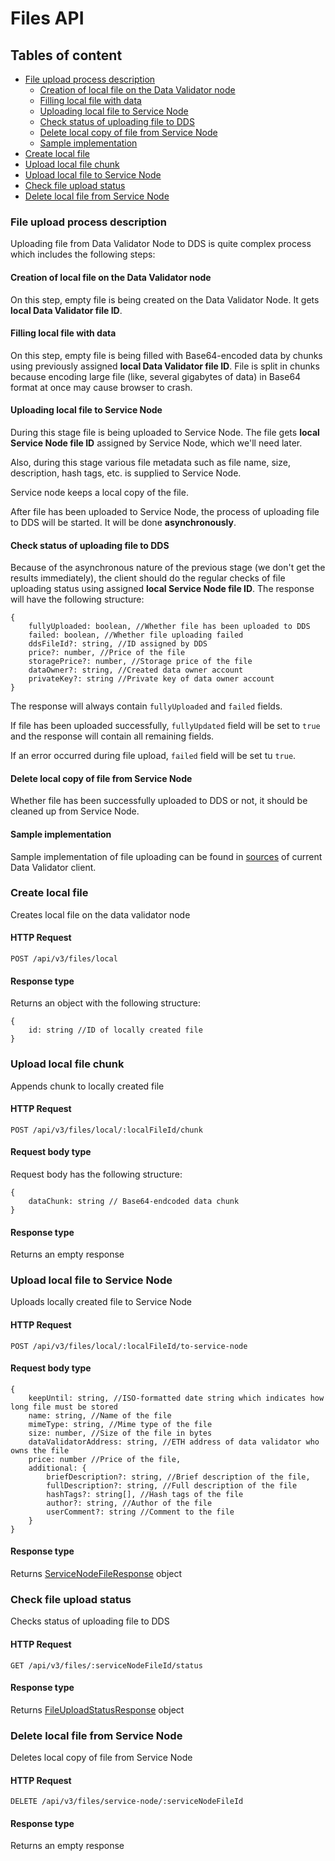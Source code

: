 # Files API

## Tables of content

- [File upload process description](#file-upload-process-description)
  - [Creation of local file on the Data Validator node](#creation-of-local-file-on-the-data-validator-node)
  - [Filling local file with data](#filling-local-file-with-data)
  - [Uploading local file to Service Node](#uploading-local-file-to-service-node)
  - [Check status of uploading file to DDS](#check-status-of-uploading-file-to-dds)
  - [Delete local copy of file from Service Node](#delete-local-copy-of-file-from-service-node)
  - [Sample implementation](#sample-implementation)
- [Create local file](#create-local-file)
- [Upload local file chunk](#upload-local-file-chunk)
- [Upload local file to Service Node](#uploading-local-file-to-service-node)
- [Check file upload status](#check-file-upload-status)
- [Delete local file from Service Node](#delete-local-file-from-service-node)
  

### File upload process description

Uploading file from Data Validator Node to DDS is quite complex process which includes the following steps:

#### Creation of local file on the Data Validator node

On this step, empty file is being created on the Data Validator Node. It gets **local Data Validator file ID**.

#### Filling local file with data 

On this step, empty file is being filled with Base64-encoded data by chunks using previously assigned
**local Data Validator file ID**. File is split in chunks because encoding large file
 (like, several gigabytes of data) in Base64 format at once may cause browser to crash.
 
 #### Uploading local file to Service Node
 
 During this stage file is being uploaded to Service Node. The file gets **local Service Node file ID**
 assigned by Service Node, which we'll need later.
 
 Also, during this stage various file metadata such as file name, size,
 description, hash tags, etc. is supplied to Service Node.
 
 Service node keeps a local copy of the file.
 
 After file has been uploaded to Service Node, the process of uploading file to DDS will be started.
 It will be done **asynchronously**.
 
 #### Check status of uploading file to DDS
 
Because of the asynchronous nature of the previous stage (we don't get the results immediately),
the client should do the regular checks of file uploading status using assigned
**local Service Node file ID**. The response will have the 
following structure:

````
{
    fullyUploaded: boolean, //Whether file has been uploaded to DDS
    failed: boolean, //Whether file uploading failed
    ddsFileId?: string, //ID assigned by DDS
    price?: number, //Price of the file
    storagePrice?: number, //Storage price of the file
    dataOwner?: string, //Created data owner account
    privateKey?: string //Private key of data owner account
}
````

The response will always contain `fullyUploaded` and `failed` fields.

If file has been uploaded successfully, `fullyUpdated` field will be set to `true`
and the response will contain all remaining fields.

If an error occurred during file upload, `failed` field will be set tu `true`. 

#### Delete local copy of file from Service Node

Whether file has been successfully uploaded to DDS or not,
it should be cleaned up from Service Node.


#### Sample implementation

Sample implementation of file uploading can be found in
[sources](https://github.com/Prometeus-Network/data-validator-node/blob/develop/front-end/src/DataUpload/stores/UploadDataStore.ts#L142)
of current Data Validator client.

### Create local file

Creates local file on the data validator node

#### HTTP Request

````
POST /api/v3/files/local
````

#### Response type

Returns an object with the following structure:

````
{
    id: string //ID of locally created file
}
````

### Upload local file chunk

Appends chunk to locally created file

#### HTTP Request

````
POST /api/v3/files/local/:localFileId/chunk
````

#### Request body type

Request body has the following structure: 

````
{
    dataChunk: string // Base64-endcoded data chunk
}
````

#### Response type

Returns an empty response

### Upload local file to Service Node

Uploads locally created file to Service Node

#### HTTP Request

````
POST /api/v3/files/local/:localFileId/to-service-node
````

#### Request body type

````
{
    keepUntil: string, //ISO-formatted date string which indicates how long file must be stored
    name: string, //Name of the file
    mimeType: string, //Mime type of the file
    size: number, //Size of the file in bytes
    dataValidatorAddress: string, //ETH address of data validator who owns the file
    price: number //Price of the file,
    additional: {
        briefDescription?: string, //Brief description of the file,
        fullDescription?: string, //Full description of the file
        hashTags?: string[], //Hash tags of the file
        author?: string, //Author of the file
        userComment?: string //Comment to the file
    }
}
````

#### Response type

Returns [ServiceNodeFileResponse](https://github.com/Prometeus-Network/data-validator-node/blob/develop/backend/docs/api-types.md#servicenodefileresponse) object

### Check file upload status

Checks status of uploading file to DDS

#### HTTP Request

````
GET /api/v3/files/:serviceNodeFileId/status
````

#### Response type

Returns [FileUploadStatusResponse](https://github.com/Prometeus-Network/data-validator-node/blob/develop/backend/docs/api-types.md#fileuploadstatusresponse) object

### Delete local file from Service Node

Deletes local copy of file from Service Node

#### HTTP Request

````
DELETE /api/v3/files/service-node/:serviceNodeFileId
````

#### Response type

Returns an empty response
